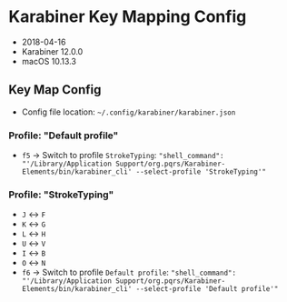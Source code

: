 # Karabiner Key Mapping Config

* 2018-04-16
* Karabiner 12.0.0
* macOS 10.13.3

## Key Map Config

* Config file location: `~/.config/karabiner/karabiner.json`

### Profile: "Default profile"

* `f5` -> Switch to profile `StrokeTyping`: `"shell_command": "'/Library/Application Support/org.pqrs/Karabiner-Elements/bin/karabiner_cli' --select-profile 'StrokeTyping'"`

### Profile: "StrokeTyping"

* `J` <-> `F`
* `K` <-> `G`
* `L` <-> `H`
* `U` <-> `V`
* `I` <-> `B`
* `O` <-> `N`
* `f6` -> Switch to profile `Default profile`: `"shell_command": "'/Library/Application Support/org.pqrs/Karabiner-Elements/bin/karabiner_cli' --select-profile 'Default profile'"`


